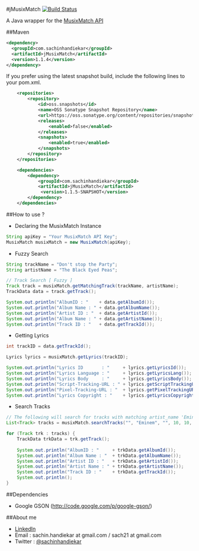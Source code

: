 #jMusixMatch
[![Build Status](https://travis-ci.org/sachin-handiekar/jMusixMatch.png?branch=master)](https://travis-ci.org/sachin-handiekar/jMusixMatch)

A Java wrapper for the [MusixMatch API](https://developer.musixmatch.com/)

##Maven

```xml
<dependency>
  <groupId>com.sachinhandiekar</groupId>
  <artifactId>jMusixMatch</artifactId>
  <version>1.1.4</version>
</dependency>
```

If you prefer using the latest snapshot build, include the following lines to your pom.xml.
	
```xml
    <repositories>
        <repository>
            <id>oss.snapshots</id>
            <name>OSS Sonatype Snapshot Repository</name>
            <url>https://oss.sonatype.org/content/repositories/snapshots/</url>
            <releases>
                <enabled>false</enabled>
            </releases>
            <snapshots>
                <enabled>true</enabled>
            </snapshots>
        </repository>
    </repositories>

    <dependencies>
        <dependency>
            <groupId>com.sachinhandiekar</groupId>
            <artifactId>jMusixMatch</artifactId>
             <version>1.1.5-SNAPSHOT</version>
        </dependency>
    </dependencies>
```

##How to use ?

* Declaring the MusixMatch Instance

```java
String apiKey = "Your MusixMatch API Key";
MusixMatch musixMatch = new MusixMatch(apiKey);
```

* Fuzzy Search

```java
String trackName = "Don't stop the Party";
String artistName = "The Black Eyed Peas";

// Track Search [ Fuzzy ]
Track track = musixMatch.getMatchingTrack(trackName, artistName);
TrackData data = track.getTrack();

System.out.println("AlbumID : "    + data.getAlbumId());
System.out.println("Album Name : " + data.getAlbumName());
System.out.println("Artist ID : "  + data.getArtistId());
System.out.println("Album Name : " + data.getArtistName());
System.out.println("Track ID : "   + data.getTrackId());
```

* Getting Lyrics

```java
int trackID = data.getTrackId();

Lyrics lyrics = musixMatch.getLyrics(trackID);

System.out.println("Lyrics ID       : "     + lyrics.getLyricsId());
System.out.println("Lyrics Language : "     + lyrics.getLyricsLang());
System.out.println("Lyrics Body     : "     + lyrics.getLyricsBody());
System.out.println("Script-Tracking-URL : " + lyrics.getScriptTrackingURL());
System.out.println("Pixel-Tracking-URL : "  + lyrics.getPixelTrackingURL());
System.out.println("Lyrics Copyright : "    + lyrics.getLyricsCopyright());
```

* Search Tracks

```java
// The following will search for tracks with matching artist_name 'Eminem'
List<Track> tracks = musixMatch.searchTracks("", "Eminem", "", 10, 10, true);

for (Track trk : tracks) {
    TrackData trkData = trk.getTrack();
 
    System.out.println("AlbumID : "     + trkData.getAlbumId());
    System.out.println("Album Name : "  + trkData.getAlbumName());
    System.out.println("Artist ID : "   + trkData.getArtistId());
    System.out.println("Artist Name : " + trkData.getArtistName());
    System.out.println("Track ID : "    + trkData.getTrackId());
    System.out.println();
}
```

##Dependencies

* Google GSON (http://code.google.com/p/google-gson/)

##About me

* [LinkedIn](http://uk.linkedin.com/in/sachinhandiekar)
* Email   : sachin.handiekar at gmail.com / sach21 at gmail.com
* Twitter : [@sachinhandiekar](http://twitter.com/sachinhandiekar)
